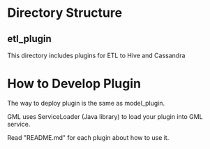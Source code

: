 # Directory Structure

## etl_plugin
This directory includes plugins for ETL to Hive and Cassandra


# How to Develop Plugin
The way to deploy plugin is the same as model_plugin.

GML uses ServiceLoader (Java library) to load your plugin into GML service.

Read "README.md" for each plugin about how to use it.
